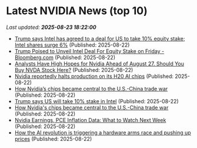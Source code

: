 # Latest NVIDIA News (top 10)
_Last updated: **2025-08-23 18:22:00**_

- [Trump says Intel has agreed to a deal for US to take 10% equity stake; Intel shares surge 6%](https://economictimes.indiatimes.com/markets/stocks/news/trump-says-intel-has-agreed-to-a-deal-for-us-to-take-10-equity-stake-intel-shares-surge-6/articleshow/123460906.cms) (Published: 2025-08-22)
- [Trump Poised to Unveil Intel Deal For Equity Stake on Friday - Bloomberg.com](https://slashdot.org/firehose.pl?op=view&amp;id=178827822) (Published: 2025-08-22)
- [Analysts Have High Hopes for Nvidia Ahead of August 27. Should You Buy NVDA Stock Here?](https://consent.yahoo.com/v2/collectConsent?sessionId=1_cc-session_37824036-ea0a-43fd-9025-e7e34a96f360) (Published: 2025-08-22)
- [Nvidia reportedly halts production on its H20 AI chips](https://biztoc.com/x/a566f2cd10d238be) (Published: 2025-08-22)
- [How Nvidia’s chips became central to the U.S.-China trade war](https://financialpost.com/pmn/how-nvidias-chips-became-central-to-the-u-s-china-trade-war) (Published: 2025-08-22)
- [Trump says US will take 10% stake in Intel](https://finance.yahoo.com/news/trump-says-us-will-take-10-stake-in-intel-180452265.html) (Published: 2025-08-22)
- [How Nvidia's chips became central to the U.S.-China trade war](https://finance.yahoo.com/news/nvidias-chips-became-central-u-180447315.html) (Published: 2025-08-22)
- [Nvidia Earnings, PCE Inflation Data: What to Watch Next Week](https://biztoc.com/x/f8fd7b9f32df954f) (Published: 2025-08-22)
- [How the AI revolution is triggering a hardware arms race and pushing up prices](https://www.tomshardware.com/tech-industry/semiconductors/how-the-ai-revolution-is-triggering-a-hardware-arms-race-and-pushing-up-prices) (Published: 2025-08-22)
